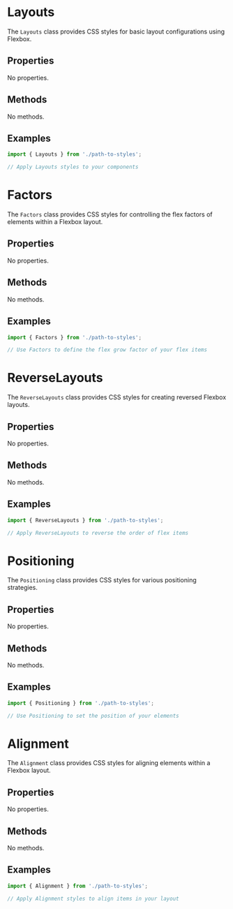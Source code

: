 # Layouts

The `Layouts` class provides CSS styles for basic layout configurations using Flexbox.

## Properties

No properties.

## Methods

No methods.

## Examples

```typescript
import { Layouts } from './path-to-styles';

// Apply Layouts styles to your components
```

# Factors

The `Factors` class provides CSS styles for controlling the flex factors of elements within a Flexbox layout.

## Properties

No properties.

## Methods

No methods.

## Examples

```typescript
import { Factors } from './path-to-styles';

// Use Factors to define the flex grow factor of your flex items
```

# ReverseLayouts

The `ReverseLayouts` class provides CSS styles for creating reversed Flexbox layouts.

## Properties

No properties.

## Methods

No methods.

## Examples

```typescript
import { ReverseLayouts } from './path-to-styles';

// Apply ReverseLayouts to reverse the order of flex items
```

# Positioning

The `Positioning` class provides CSS styles for various positioning strategies.

## Properties

No properties.

## Methods

No methods.

## Examples

```typescript
import { Positioning } from './path-to-styles';

// Use Positioning to set the position of your elements
```

# Alignment

The `Alignment` class provides CSS styles for aligning elements within a Flexbox layout.

## Properties

No properties.

## Methods

No methods.

## Examples

```typescript
import { Alignment } from './path-to-styles';

// Apply Alignment styles to align items in your layout
```